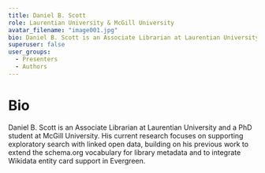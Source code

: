 ```yaml
---
title: Daniel B. Scott
role: Laurentian University & McGill University
avatar_filename: "image001.jpg"
bio: Daniel B. Scott is an Associate Librarian at Laurentian University and a PhD student at McGill University. His current research focuses on supporting exploratory search with linked open data, building on his previous work to extend the schema.org vocabulary for library metadata and to integrate Wikidata entity card support in Evergreen.
superuser: false
user_groups:
  - Presenters
  - Authors
---
```

# Bio

Daniel B. Scott is an Associate Librarian at Laurentian University and a PhD student at McGill University. His current research focuses on supporting exploratory search with linked open data, building on his previous work to extend the schema.org vocabulary for library metadata and to integrate Wikidata entity card support in Evergreen.
